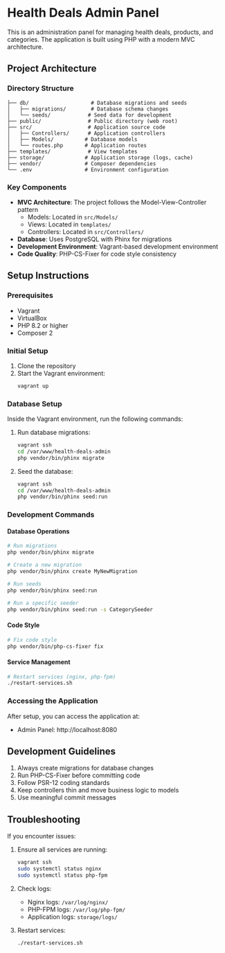 # Health Deals Admin Panel

This is an administration panel for managing health deals, products, and categories. The application is built using PHP with a modern MVC architecture.

## Project Architecture

### Directory Structure
```
├── db/                    # Database migrations and seeds
│   ├── migrations/        # Database schema changes
│   └── seeds/            # Seed data for development
├── public/               # Public directory (web root)
├── src/                  # Application source code
│   ├── Controllers/      # Application controllers
│   ├── Models/          # Database models
│   └── routes.php       # Application routes
├── templates/            # View templates
├── storage/             # Application storage (logs, cache)
├── vendor/              # Composer dependencies
└── .env                 # Environment configuration
```

### Key Components

- **MVC Architecture**: The project follows the Model-View-Controller pattern
  - Models: Located in `src/Models/`
  - Views: Located in `templates/`
  - Controllers: Located in `src/Controllers/`
- **Database**: Uses PostgreSQL with Phinx for migrations
- **Development Environment**: Vagrant-based development environment
- **Code Quality**: PHP-CS-Fixer for code style consistency

## Setup Instructions

### Prerequisites

- Vagrant
- VirtualBox
- PHP 8.2 or higher
- Composer 2

### Initial Setup

1. Clone the repository
2. Start the Vagrant environment:
   ```bash
   vagrant up
   ```

### Database Setup

Inside the Vagrant environment, run the following commands:

1. Run database migrations:
   ```bash
   vagrant ssh
   cd /var/www/health-deals-admin
   php vendor/bin/phinx migrate
   ```

2. Seed the database:
   ```bash
   vagrant ssh
   cd /var/www/health-deals-admin
   php vendor/bin/phinx seed:run
   ```

### Development Commands

#### Database Operations
```bash
# Run migrations
php vendor/bin/phinx migrate

# Create a new migration
php vendor/bin/phinx create MyNewMigration

# Run seeds
php vendor/bin/phinx seed:run

# Run a specific seeder
php vendor/bin/phinx seed:run -s CategorySeeder
```

#### Code Style
```bash
# Fix code style
php vendor/bin/php-cs-fixer fix
```

#### Service Management
```bash
# Restart services (nginx, php-fpm)
./restart-services.sh
```

### Accessing the Application

After setup, you can access the application at:
- Admin Panel: http://localhost:8080

## Development Guidelines

1. Always create migrations for database changes
2. Run PHP-CS-Fixer before committing code
3. Follow PSR-12 coding standards
4. Keep controllers thin and move business logic to models
5. Use meaningful commit messages

## Troubleshooting

If you encounter issues:

1. Ensure all services are running:
   ```bash
   vagrant ssh
   sudo systemctl status nginx
   sudo systemctl status php-fpm
   ```

2. Check logs:
   - Nginx logs: `/var/log/nginx/`
   - PHP-FPM logs: `/var/log/php-fpm/`
   - Application logs: `storage/logs/`

3. Restart services:
   ```bash
   ./restart-services.sh
   ``` 